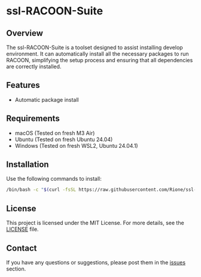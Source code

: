 # ssl-RACOON-Suite

## Overview
The ssl-RACOON-Suite is a toolset designed to assist installing develop environment. It can automatically install all the necessary packages to run RACOON, simplifying the setup process and ensuring that all dependencies are correctly installed.

## Features
- Automatic package install

## Requirements
- macOS (Tested on fresh M3 Air)
- Ubuntu (Tested on fresh Ubuntu 24.04)
- Windows (Tested on fresh WSL2, Ubuntu 24.04.1)

## Installation
Use the following commands to install:
```sh
/bin/bash -c "$(curl -fsSL https://raw.githubusercontent.com/Rione/ssl-RACOON-Suite/refs/heads/master/get-suite.sh)"
```

## License
This project is licensed under the MIT License. For more details, see the [LICENSE](LICENSE) file.

## Contact
If you have any questions or suggestions, please post them in the [issues](https://github.com/Rione/ssl-RACOON-Suite/issues) section.
